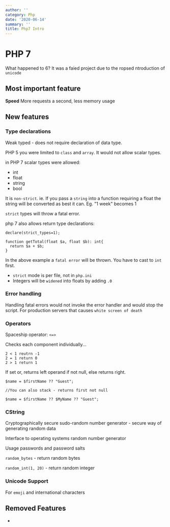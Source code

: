 ```yaml
---
author: ''
category: Php
date: '2020-06-14'
summary: ''
title: Php7 Intro
---
```

# PHP 7

What happened to 6? It was a faied project due to the ropsed ntroduction of `unicode`

## Most important feature

**Speed** More requests a second, less memory usage

## New features

### Type declarations

Weak typed - does not require declaration of data type.

PHP 5 you were limited to `class` and `array`. It would not allow scalar types.

in PHP 7 scalar types were allowed:

* int
* float
* string
* bool

It is `non-strict`. ie. If you pass a `string` into a function requiring a float the string will be converted as best it can. Eg. "1 week" becomes 1

`strict` types will throw a fatal error.

php 7 also allows return type declarations:

```
declare(strict_types=1);

function getTotal(float $a, float $b): int{
  return $a + $b;
}
```

In the above example a `fatal error` will be thrown. You have to cast to `int` first.

* `strict` mode is per file, not in `php.ini`
* Integers will be `widened` into floats by adding `.0`

### Error handling

Handling fatal errors would not invoke the error handler and would stop the script.
For production servers that causes `white screen of death`

### Operators

Spaceship operator: `<=>`

Checks each component individually...

```
2 < 1 reutrn -1
2 = 1 return 0
2 > 1 return 1
```

If set or, returns left operand if not null, else returns right.

```
$name = $firstName ?? "Guest";

//You can also stack - returns first not null

$name = $firstName ?? $MyName ?? "Guest";
```

### CString

Cryptographically secure sudo-random number generator - secure way of generating random data

Interface to operating systems random number generator

Usage passwords and password salts

`random_bytes` - return random bytes

`random_int(1, 20)` - return random integer

### Unicode Support

For `emoji` and international characters

## Removed Features

*
